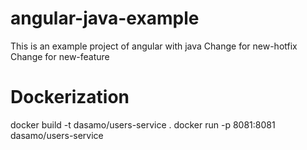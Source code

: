 # angular-java-example
This is an example project of angular with java
Change for new-hotfix
Change for new-feature

# Dockerization
docker build -t dasamo/users-service .
docker run -p 8081:8081 dasamo/users-service